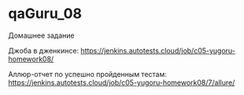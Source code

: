 # qaGuru_08
Домашнее задание

Джоба в дженкинсе: https://jenkins.autotests.cloud/job/c05-yugoru-homework08/

Аллюр-отчет по успешно пройденным тестам: https://jenkins.autotests.cloud/job/c05-yugoru-homework08/7/allure/
